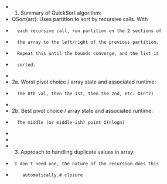  * 1. Summary of QuickSort algorithm:
 * QSort(arr): Uses partition to sort by recursive calls. With 
 *       each recursive call, run partition on the 2 sections of
 *       the array to the left/right of the previous partition.
 *       Repeat this until the bounds converge, and the list is 
 *       sorted.
 *
 * 2a. Worst pivot choice / array state and associated runtime:
 *       The 0th val, then the 1st, then the 2nd, etc. O(n^2)
 *
 * 2b. Best pivot choice / array state and associated runtime:
 *       The middle (or middle-ish) point O(nlogn)
 *
 *
 * 3. Approach to handling duplicate values in array:
 *      I don't need one, the nature of the recursion does this
 *         automatically.# clozure